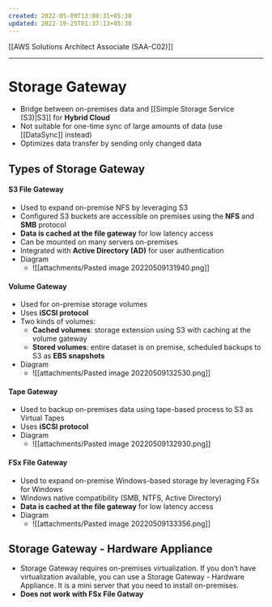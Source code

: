 ```yaml
---
created: 2022-05-09T13:08:31+05:30
updated: 2022-10-25T01:37:13+05:30
---
```

[[AWS Solutions Architect Associate (SAA-C02)]]

---
# Storage Gateway
- Bridge between on-premises data and [[Simple Storage Service (S3)|S3]] for **Hybrid Cloud**
- Not suitable for one-time sync of large amounts of data (use [[DataSync]] instead)
- Optimizes data transfer by sending only changed data

## Types of Storage Gateway

#### S3 File Gateway
-   Used to expand on-premise NFS by leveraging S3
-   Configured S3 buckets are accessible on premises using the **NFS** and **SMB** protocol
-   **Data is cached at the file gateway** for low latency access
-   Can be mounted on many servers on-premises
-   Integrated with **Active Directory (AD)** for user authentication
- Diagram
	- ![[attachments/Pasted image 20220509131940.png]]

#### Volume Gateway
-   Used for on-premise storage volumes
-   Uses **iSCSI protocol**
-   Two kinds of volumes:
    -   **Cached volumes**: storage extension using S3 with caching at the volume gateway
    -   **Stored volumes**: entire dataset is on premise, scheduled backups to S3 as **EBS snapshots**
- Diagram
	- ![[attachments/Pasted image 20220509132530.png]]

#### Tape Gateway
- Used to backup on-premises data using tape-based process to S3 as Virtual Tapes
- Uses **iSCSI protocol**
- Diagram
	- ![[attachments/Pasted image 20220509132930.png]]

#### FSx File Gateway
- Used to expand on-premise Windows-based storage by leveraging FSx for Windows
- Windows native compatibility (SMB, NTFS, Active Directory)
- **Data is cached at the file gateway** for low latency access
- Diagram
	- ![[attachments/Pasted image 20220509133356.png]]

## Storage Gateway - Hardware Appliance
-   Storage Gateway requires on-premises virtualization. If you don’t have virtualization available, you can use a Storage Gateway - Hardware Appliance. It is a mini server that you need to install on-premises.
-   **Does not work with FSx File Gatway**